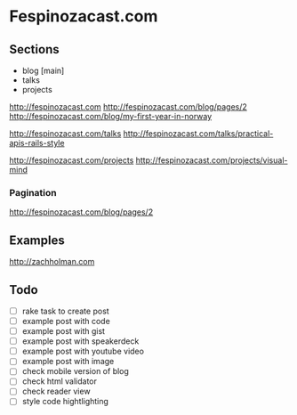# Fespinozacast.com

## Sections

- blog [main]
- talks
- projects

http://fespinozacast.com
http://fespinozacast.com/blog/pages/2
http://fespinozacast.com/blog/my-first-year-in-norway

http://fespinozacast.com/talks
http://fespinozacast.com/talks/practical-apis-rails-style

http://fespinozacast.com/projects
http://fespinozacast.com/projects/visual-mind

### Pagination

http://fespinozacast.com/blog/pages/2


## Examples

http://zachholman.com

## Todo

- [ ] rake task to create post
- [ ] example post with code
- [ ] example post with gist
- [ ] example post with speakerdeck
- [ ] example post with youtube video
- [ ] example post with image
- [ ] check mobile version of blog
- [ ] check html validator
- [ ] check reader view
- [ ] style code hightlighting
